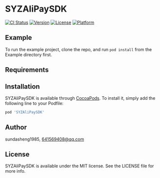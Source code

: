 # SYZAliPaySDK

[![CI Status](https://img.shields.io/travis/sundasheng1985/SYZAliPaySDK.svg?style=flat)](https://travis-ci.org/sundasheng1985/SYZAliPaySDK)
[![Version](https://img.shields.io/cocoapods/v/SYZAliPaySDK.svg?style=flat)](https://cocoapods.org/pods/SYZAliPaySDK)
[![License](https://img.shields.io/cocoapods/l/SYZAliPaySDK.svg?style=flat)](https://cocoapods.org/pods/SYZAliPaySDK)
[![Platform](https://img.shields.io/cocoapods/p/SYZAliPaySDK.svg?style=flat)](https://cocoapods.org/pods/SYZAliPaySDK)

## Example

To run the example project, clone the repo, and run `pod install` from the Example directory first.

## Requirements

## Installation

SYZAliPaySDK is available through [CocoaPods](https://cocoapods.org). To install
it, simply add the following line to your Podfile:

```ruby
pod 'SYZAliPaySDK'
```

## Author

sundasheng1985, 641569408@qq.com

## License

SYZAliPaySDK is available under the MIT license. See the LICENSE file for more info.

